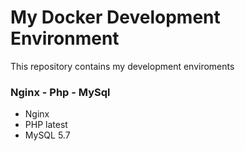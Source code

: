 <h1>My Docker Development Environment</h1>

<p>
This repository contains my development enviroments
</p>

### Nginx - Php - MySql
* Nginx
* PHP latest
* MySQL 5.7